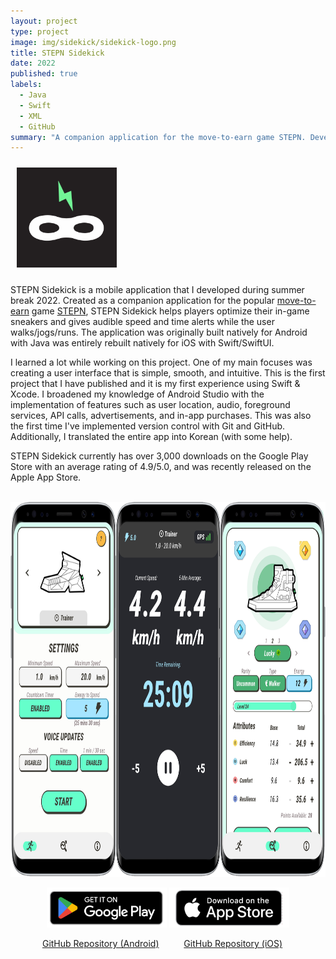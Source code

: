 ```yaml
---
layout: project
type: project
image: img/sidekick/sidekick-logo.png
title: STEPN Sidekick
date: 2022
published: true
labels:
  - Java
  - Swift
  - XML
  - GitHub
summary: "A companion application for the move-to-earn game STEPN. Developed natively for both Android and iOS."
---
```


<img width="160px" class="rounded float-end" vspace="10px" hspace="10px" src="../img/sidekick/sidekick-logo.png" alt="STEPN Sidekick Logo">

STEPN Sidekick is a mobile application that I developed during summer break 2022. Created as a companion application for the popular <a href="https://time.com/6207679/move-to-earn-apps-crypto-fitness/" target="_blank">move-to-earn</a> game <a href="https://stepn.com" target="_blank">STEPN</a>, STEPN Sidekick helps players optimize their in-game sneakers and gives audible speed and time alerts while the user walks/jogs/runs. The application was originally built natively for Android with Java was entirely rebuilt natively for iOS with Swift/SwiftUI.

I learned a lot while working on this project. One of my main focuses was creating a user interface that is simple, smooth, and intuitive. This is the first project that I have published and it is my first experience using Swift & Xcode. I broadened my knowledge of Android Studio with the implementation of features such as user location, audio, foreground services, API calls, advertisements, and in-app purchases. This was also the first time I've implemented version control with Git and GitHub. Additionally, I translated the entire app into Korean (with some help).

STEPN Sidekick currently has over 3,000 downloads on the Google Play Store with an average rating of 4.9/5.0, and was recently released on the Apple App Store.
<br><br>

<p style="text-align:center;">
  <img height="600px" src="../img/sidekick/sidekick-screenshot.png" alt="STEPN Sidekick Screenshots">
</p>

<p style="text-align:center;">
  <a href="https://play.google.com/store/apps/details?id=stepn.sidekick.stepnsidekick" target="_blank">
    <img height="64px" src="../img/sidekick/google-play-badge.png" alt="Google Play Link" /></a>
  <a href="https://apps.apple.com/app/stepn-sidekick/id1643388378?platform=iphone" target="_blank">
    <img height="64px" src="../img/sidekick/app-store-badge.png" alt="App Store Link" /></a>
</p>

<p style="text-align:center;">
  <a href="https://github.com/robertgodfrey/STEPN-Sidekick" target="_blank">GitHub Repository (Android)</a>
  &emsp; &emsp;
  <a href="https://github.com/robertgodfrey/STEPN-Sidekick-iOS" target="_blank">GitHub Repository (iOS)</a> &emsp;
</p>
